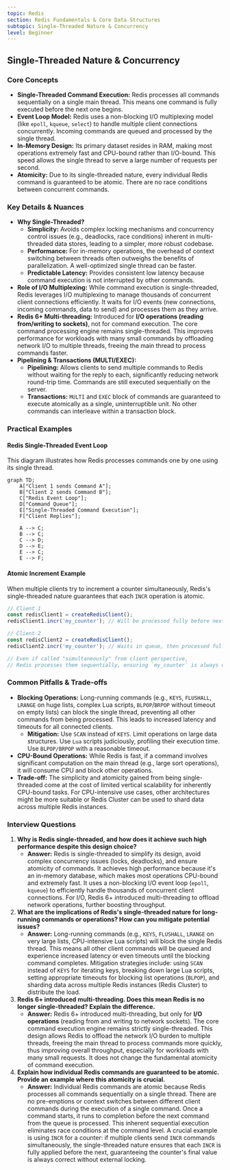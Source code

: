 ```yaml
---
topic: Redis
section: Redis Fundamentals & Core Data Structures
subtopic: Single-Threaded Nature & Concurrency
level: Beginner
---
```


## Single-Threaded Nature & Concurrency
### Core Concepts
*   **Single-Threaded Command Execution:** Redis processes all commands sequentially on a single main thread. This means one command is fully executed before the next one begins.
*   **Event Loop Model:** Redis uses a non-blocking I/O multiplexing model (like `epoll`, `kqueue`, `select`) to handle multiple client connections concurrently. Incoming commands are queued and processed by the single thread.
*   **In-Memory Design:** Its primary dataset resides in RAM, making most operations extremely fast and CPU-bound rather than I/O-bound. This speed allows the single thread to serve a large number of requests per second.
*   **Atomicity:** Due to its single-threaded nature, every individual Redis command is guaranteed to be atomic. There are no race conditions between concurrent commands.

### Key Details & Nuances
*   **Why Single-Threaded?**
    *   **Simplicity:** Avoids complex locking mechanisms and concurrency control issues (e.g., deadlocks, race conditions) inherent in multi-threaded data stores, leading to a simpler, more robust codebase.
    *   **Performance:** For in-memory operations, the overhead of context switching between threads often outweighs the benefits of parallelization. A well-optimized single thread can be faster.
    *   **Predictable Latency:** Provides consistent low latency because command execution is not interrupted by other commands.
*   **Role of I/O Multiplexing:** While command execution is single-threaded, Redis leverages I/O multiplexing to manage thousands of concurrent client connections efficiently. It waits for I/O events (new connections, incoming commands, data to send) and processes them as they arrive.
*   **Redis 6+ Multi-threading:** Introduced for **I/O operations (reading from/writing to sockets)**, not for command execution. The core command processing engine remains single-threaded. This improves performance for workloads with many small commands by offloading network I/O to multiple threads, freeing the main thread to process commands faster.
*   **Pipelining & Transactions (MULTI/EXEC):**
    *   **Pipelining:** Allows clients to send multiple commands to Redis without waiting for the reply to each, significantly reducing network round-trip time. Commands are still executed sequentially on the server.
    *   **Transactions:** `MULTI` and `EXEC` block of commands are guaranteed to execute atomically as a single, uninterruptible unit. No other commands can interleave within a transaction block.

### Practical Examples

#### Redis Single-Threaded Event Loop
This diagram illustrates how Redis processes commands one by one using its single thread.

```mermaid
graph TD;
    A["Client 1 sends Command A"];
    B["Client 2 sends Command B"];
    C["Redis Event Loop"];
    D["Command Queue"];
    E["Single-Threaded Command Execution"];
    F["Client Replies"];

    A --> C;
    B --> C;
    C --> D;
    D --> E;
    E --> C;
    E --> F;
```

#### Atomic Increment Example
When multiple clients try to increment a counter simultaneously, Redis's single-threaded nature guarantees that each `INCR` operation is atomic.

```typescript
// Client 1
const redisClient1 = createRedisClient();
redisClient1.incr('my_counter'); // Will be processed fully before next command

// Client 2
const redisClient2 = createRedisClient();
redisClient2.incr('my_counter'); // Waits in queue, then processed fully

// Even if called "simultaneously" from client perspective,
// Redis processes them sequentially, ensuring `my_counter` is always correct.
```

### Common Pitfalls & Trade-offs
*   **Blocking Operations:** Long-running commands (e.g., `KEYS`, `FLUSHALL`, `LRANGE` on huge lists, complex Lua scripts, `BLPOP`/`BRPOP` without timeout on empty lists) can block the single thread, preventing all other commands from being processed. This leads to increased latency and timeouts for all connected clients.
    *   **Mitigation:** Use `SCAN` instead of `KEYS`. Limit operations on large data structures. Use `Lua` scripts judiciously, profiling their execution time. Use `BLPOP/BRPOP` with a reasonable timeout.
*   **CPU-Bound Operations:** While Redis is fast, if a command involves significant computation on the main thread (e.g., large sort operations), it will consume CPU and block other operations.
*   **Trade-off:** The simplicity and atomicity gained from being single-threaded come at the cost of limited vertical scalability for inherently CPU-bound tasks. For CPU-intensive use cases, other architectures might be more suitable or Redis Cluster can be used to shard data across multiple Redis instances.

### Interview Questions
1.  **Why is Redis single-threaded, and how does it achieve such high performance despite this design choice?**
    *   **Answer:** Redis is single-threaded to simplify its design, avoid complex concurrency issues (locks, deadlocks), and ensure atomicity of commands. It achieves high performance because it's an in-memory database, which makes most operations CPU-bound and extremely fast. It uses a non-blocking I/O event loop (`epoll`, `kqueue`) to efficiently handle thousands of concurrent client connections. For I/O, Redis 6+ introduced multi-threading to offload network operations, further boosting throughput.
2.  **What are the implications of Redis's single-threaded nature for long-running commands or operations? How can you mitigate potential issues?**
    *   **Answer:** Long-running commands (e.g., `KEYS`, `FLUSHALL`, `LRANGE` on very large lists, CPU-intensive Lua scripts) will block the single Redis thread. This means all other client commands will be queued and experience increased latency or even timeouts until the blocking command completes. Mitigation strategies include: using `SCAN` instead of `KEYS` for iterating keys, breaking down large Lua scripts, setting appropriate timeouts for blocking list operations (`BLPOP`), and sharding data across multiple Redis instances (Redis Cluster) to distribute the load.
3.  **Redis 6+ introduced multi-threading. Does this mean Redis is no longer single-threaded? Explain the difference.**
    *   **Answer:** Redis 6+ introduced multi-threading, but only for **I/O operations** (reading from and writing to network sockets). The core command execution engine remains strictly single-threaded. This design allows Redis to offload the network I/O burden to multiple threads, freeing the main thread to process commands more quickly, thus improving overall throughput, especially for workloads with many small requests. It does not change the fundamental atomicity of command execution.
4.  **Explain how individual Redis commands are guaranteed to be atomic. Provide an example where this atomicity is crucial.**
    *   **Answer:** Individual Redis commands are atomic because Redis processes all commands sequentially on a single thread. There are no pre-emptions or context switches between different client commands during the execution of a single command. Once a command starts, it runs to completion before the next command from the queue is processed. This inherent sequential execution eliminates race conditions at the command level. A crucial example is using `INCR` for a counter: if multiple clients send `INCR` commands simultaneously, the single-threaded nature ensures that each `INCR` is fully applied before the next, guaranteeing the counter's final value is always correct without external locking.